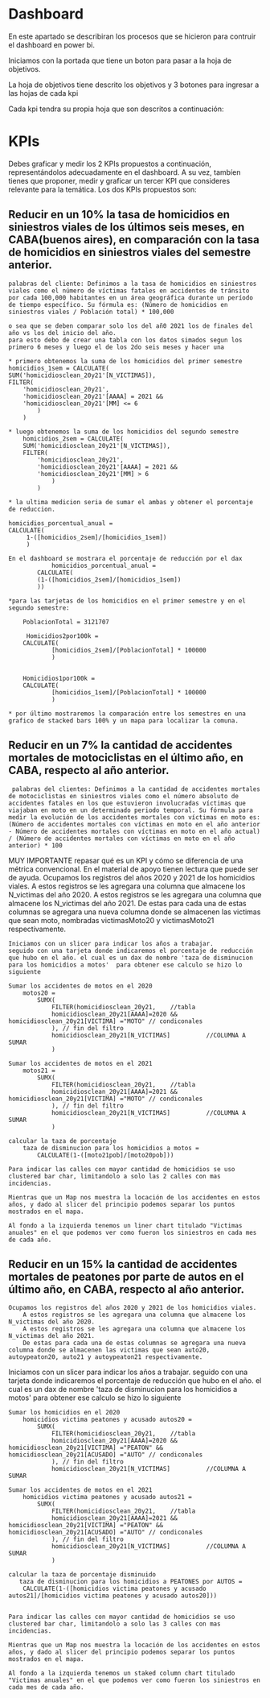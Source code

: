 # Dashboard

En este apartado se describiran los procesos que se hicieron para contruir el dashboard en power bi.

Iniciamos con la portada que tiene un boton para pasar a la hoja de objetivos.

La hoja de objetivos tiene descrito  los objetivos y 3 botones para ingresar a las hojas de cada kpi

Cada kpi tendra su propia hoja que son descritos a continuación:


# KPIs

Debes graficar y medir los 2 KPIs propuestos a continuación, representándolos adecuadamente en el dashboard. A su vez, tambíen tienes que proponer, medir y graficar un tercer KPI que consideres relevante para la temática. Los dos KPIs propuestos son:

## Reducir en un 10% la tasa de homicidios en siniestros viales de los últimos seis meses, en CABA(buenos aires), en comparación con la tasa de homicidios en siniestros viales del semestre anterior.
    palabras del cliente: Definimos a la tasa de homicidios en siniestros viales como el número de víctimas fatales en accidentes de tránsito por cada 100,000 habitantes en un área geográfica durante un período de tiempo específico. Su fórmula es: (Número de homicidios en siniestros viales / Población total) * 100,000

    o sea que se deben comparar solo los del añ0 2021 los de finales del año vs los del inicio del año.
    para esto debo de crear una tabla con los datos simados segun los primero 6 meses y luego el de los 2do seis meses y hacer una 
    
    * primero obtenemos la suma de los homicidios del primer semestre
    homicidios_1sem = CALCULATE(
    SUM('homicidiosclean_20y21'[N_VICTIMAS]),
    FILTER(
        'homicidiosclean_20y21',
        'homicidiosclean_20y21'[AAAA] = 2021 &&
        'homicidiosclean_20y21'[MM] <= 6
            )
        )

    * luego obtenemos la suma de los homicidios del segundo semestre
        homicidios_2sem = CALCULATE(
        SUM('homicidiosclean_20y21'[N_VICTIMAS]),
        FILTER(
            'homicidiosclean_20y21',
            'homicidiosclean_20y21'[AAAA] = 2021 &&
            'homicidiosclean_20y21'[MM] > 6
                )
            )

    * la ultima medicion seria de sumar el ambas y obtener el porcentaje de reduccion.

    homicidios_porcentual_anual = 
    CALCULATE(
         1-([homicidios_2sem]/[homicidios_1sem])
         )
    
    En el dashboard se mostrara el porcentaje de reducción por el dax
                homicidios_porcentual_anual = 
            CALCULATE(
            (1-([homicidios_2sem]/[homicidios_1sem])
            ))

    *para las tarjetas de los homicidios en el primer semestre y en el segundo semestre:   

        PoblacionTotal = 3121707
    
         Homicidios2por100k = 
        CALCULATE(
                [homicidios_2sem]/[PoblacionTotal] * 100000
                )


        Homicidios1por100k = 
        CALCULATE(
                [homicidios_1sem]/[PoblacionTotal] * 100000
                )

    * por último mostraremos la comparación entre los semestres en una grafico de stacked bars 100% y un mapa para localizar la comuna.




## Reducir en un 7% la cantidad de accidentes mortales de motociclistas en el último año, en CABA, respecto al año anterior.
     palabras del clientes: Definimos a la cantidad de accidentes mortales de motociclistas en siniestros viales como el número absoluto de accidentes fatales en los que estuvieron involucradas víctimas que viajaban en moto en un determinado periodo temporal. Su fórmula para medir la evolución de los accidentes mortales con víctimas en moto es: (Número de accidentes mortales con víctimas en moto en el año anterior - Número de accidentes mortales con víctimas en moto en el año actual) / (Número de accidentes mortales con víctimas en moto en el año anterior) * 100

MUY IMPORTANTE repasar qué es un KPI y cómo se diferencia de una métrica convencional. En el material de apoyo tienen lectura que puede ser de ayuda.
    Ocupamos los registros del años 2020 y 2021 de los homicidios viales.
    A estos registros se les agregara una columna que almacene los N_victimas del año 2020.
    A estos registros se les agregara una columna que almacene los N_victimas del año 2021.
    De estas para cada una de estas columnas se agregara una nueva columna donde se almacenen las victimas que sean moto, nombradas victimasMoto20 y victimasMoto21 respectivamente.

    Iniciamos con un slicer para indicar los años a trabajar.
    seguido con una tarjeta donde indicaremos el porcentaje de reducción que hubo en el año. el cual es un dax de nombre 'taza de disminucion para los homicidios a motos'  para obtener ese calculo se hizo lo siguiente

    Sumar los accidentes de motos en el 2020
        motos20 = 
            SUMX(
                FILTER(homicidiosclean_20y21,    //tabla
                homicidiosclean_20y21[AAAA]=2020 && homicidiosclean_20y21[VICTIMA] ="MOTO" // condiconales
                ), // fin del filtro
                homicidiosclean_20y21[N_VICTIMAS]          //COLUMNA A SUMAR
                )

    Sumar los accidentes de motos en el 2021
        motos21 = 
            SUMX(
                FILTER(homicidiosclean_20y21,    //tabla
                homicidiosclean_20y21[AAAA]=2021 && homicidiosclean_20y21[VICTIMA] ="MOTO" // condiconales
                ), // fin del filtro
                homicidiosclean_20y21[N_VICTIMAS]          //COLUMNA A SUMAR
                )

    calcular la taza de porcentaje 
        taza de disminucion para los homicidios a motos = 
            CALCULATE(1-([moto21pob]/[moto20pob]))

    Para indicar las calles con mayor cantidad de homicidios se uso clustered bar char, limitandolo a solo las 2 calles con mas incidencias.
    
    Mientras que un Map nos muestra la locación de los accidentes en estos años, y dado al slicer del principio podemos separar los puntos mostrados en el mapa.

    Al fondo a la izquierda tenemos un liner chart titulado "Victimas anuales" en el que podemos ver como fueron los siniestros en cada mes de cada año. 



## Reducir en un 15% la cantidad de accidentes mortales de peatones por parte de autos en el último año, en CABA, respecto al año anterior.

    Ocupamos los registros del años 2020 y 2021 de los homicidios viales.
        A estos registros se les agregara una columna que almacene los N_victimas del año 2020.
        A estos registros se les agregara una columna que almacene los N_victimas del año 2021.
        De estas para cada una de estas columnas se agregara una nueva columna donde se almacenen las victimas que sean auto20, autoypeaton20, auto21 y autoypeaton21 respectivamente.


Iniciamos con un slicer para indicar los años a trabajar.
    seguido con una tarjeta donde indicaremos el porcentaje de reducción que hubo en el año. el cual es un dax de nombre 'taza de disminucion para los homicidios a motos'  para obtener ese calculo se hizo lo siguiente

    Sumar los homicidios en el 2020
        homicidios victima peatones y acusado autos20 = 
            SUMX(
                FILTER(homicidiosclean_20y21,    //tabla
                homicidiosclean_20y21[AAAA]=2020 && homicidiosclean_20y21[VICTIMA] ="PEATON" && homicidiosclean_20y21[ACUSADO] ="AUTO" // condiconales
                ), // fin del filtro
                homicidiosclean_20y21[N_VICTIMAS]          //COLUMNA A SUMAR

    Sumar los accidentes de motos en el 2021
        homicidios victima peatones y acusado autos21 = 
            SUMX(
                FILTER(homicidiosclean_20y21,    //tabla
                homicidiosclean_20y21[AAAA]=2021 && homicidiosclean_20y21[VICTIMA] ="PEATON" && homicidiosclean_20y21[ACUSADO] ="AUTO" // condiconales
                ), // fin del filtro
                homicidiosclean_20y21[N_VICTIMAS]          //COLUMNA A SUMAR
                )

    calcular la taza de porcentaje disminuido 
       taza de disminucion para los homicidios a PEATONES por AUTOS = 
        CALCULATE(1-([homicidios victima peatones y acusado autos21]/[homicidios victima peatones y acusado autos20]))


    Para indicar las calles con mayor cantidad de homicidios se uso clustered bar char, limitandolo a solo las 3 calles con mas incidencias.
    
    Mientras que un Map nos muestra la locación de los accidentes en estos años, y dado al slicer del principio podemos separar los puntos mostrados en el mapa.

    Al fondo a la izquierda tenemos un staked column chart titulado "Victimas anuales" en el que podemos ver como fueron los siniestros en cada mes de cada año. 


    
